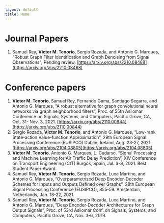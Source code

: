 ```yaml
---
layout: default
title: Home
---
```



# Journal Papers

1. Samuel Rey, **Victor M. Tenorio**, Sergio Rozada, and Antonio G. Marques, "Robust Graph Filter Identification and Graph Denoising from Signal Observations", Pending review. [https://arxiv.org/abs/2210.08488](https://arxiv.org/abs/2210.08488)

# Conference papers

1. **Victor M. Tenorio**, Samuel Rey, Fernando Gama, Santiago Segarra, and Antonio G. Marques, “A robust alternative for graph convolutional neural networks via graph neighborhood filters”, Proc. of 55th Asilomar Conference on Signals, Systems, and Computers, Pacific Grove, CA, Oct. 31- Nov. 3, 2021. [https://arxiv.org/abs/2110.00844](https://arxiv.org/abs/2110.00844)
1. Sergio Rozada, **Victor M. Tenorio**, and Antonio G. Marques, “Low-rank State-action Value-function Approximation”, 29th European Signal Processing Conference (EUSIPCO) Dublin, Ireland, Aug. 23-27, 2021. [https://arxiv.org/abs/2104.08805](https://arxiv.org/abs/2104.08805)
1. **Victor M. Tenorio**, Antonio G. Marques, L. Cadarso, “Signal Processing and Machine Learning for Air Traffic Delay Prediction”, XIV Conference on Transport Engineering (CIT) Burgos, Spain, Jul. 6-8, 2021. Best Student Paper Award.
1. Samuel Rey, **Victor M. Tenorio**, Sergio Rozada, Luca Martino, and Antonio G. Marques, “Overparametrized Deep Encoder-Decoder Schemes for Inputs and Outputs Defined over Graphs”, 28th European Signal Processing Conference (EUSIPCO), 855-59. Amsterdam, Netherlands, Jan. 18-22, 2021.
1. Samuel Rey, **Victor M. Tenorio**, Sergio Rozada, Luca Martino, and Antonio G. Marques, "Deep Encoder-Decoder Architectures for Graph Output Signals", Proc. of 53rd Asilomar Conf. on Signals, Systems, and Computers, Pacific Grove, CA, Nov. 3-6, 2019.


